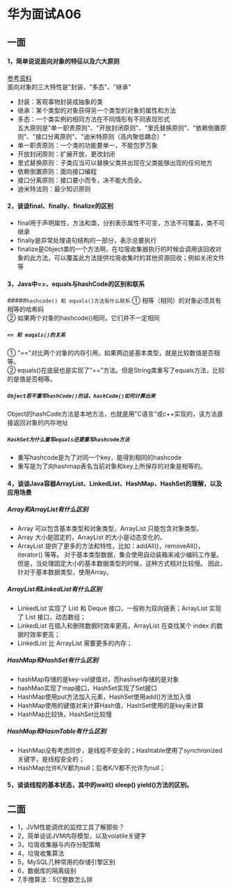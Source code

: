 # 华为面试A06
## 一面
#### 1，简单说说面向对象的特征以及六大原则
[参考资料](https://blog.csdn.net/u014590757/article/details/79815831)  
面向对象的三大特性是"封装、"多态"、"继承"  
- 封装：客观事物封装成抽象的类
- 继承：某个类型的对象获得另一个类型的对象的属性和方法
- 多态：一个类实例的相同方法在不同情形有不同表现形式   
五大原则是"单一职责原则"、"开放封闭原则"、"里氏替换原则"、"依赖倒置原则"、"接口分离原则"、"迪米特原则（高内聚低耦合）"
- 单一职责原则：一个类的功能要单一，不能包罗万象
- 开放封闭原则：扩展开放，更改封闭
- 里式替换原则：子类应当可以替换父类并出现在父类能够出现的任何地方
- 依赖倒置原则：面向接口编程
- 接口分离原则：接口要小而专，决不能大而全。
- 迪米特法则：最少知识原则
#### 2，谈谈final、finally、finalize的区别
- final用于声明属性，方法和类，分别表示属性不可变，方法不可覆盖，类不可继承
- finally是异常处理语句结构的一部分，表示总要执行
- finalize是Object类的一个方法啊，在垃圾收集器执行的时候会调用该回收对象的此方法，可以覆盖此方法提供垃圾收集时的其他资源回收；例如关闭文件等
#### 3，Java中==、equals与hashCode的区别和联系
#####`hashcode() 和 equals()方法有什么联系`
① 相等（相同）的对象必须具有相等的哈希码  
② 如果两个对象的hashcode()相同，它们并不一定相同
##### `== 和 euqals()的关系`
① "=="对比两个对象的内存引用。如果两边是基本类型，就是比较数值是否相等。    
② equals()在底层也是实现了"=="方法。但是String类重写了equals方法，比较的是值是否相等。
##### `Object若不重写hashCode()的话，hashCode()如何计算出来`
Object的hashCode方法是本地方法，也就是用"C语言"或c++实现的，该方法直接返回对象的内存地址
##### `HashSet为什么重写equals还要重写hashcode方法`
- 重写hashcode是为了对同一个key，能得到相同的hashcode
- 重写是为了向hashmap表名当前对象和key上所保存的对象是相等的。
#### 4，谈谈Java容器ArrayList、LinkedList、HashMap、HashSet的理解，以及应用场景
##### Array和ArrayList有什么区别
- Array 可以包含基本类型和对象类型，ArrayList 只能包含对象类型。
- Array 大小是固定的，ArrayList 的大小是动态变化的。
- ArrayList 提供了更多的方法和特性，比如：addAll()，removeAll()，iterator() 等等。 
对于基本类型数据，集合使用自动装箱来减少编码工作量。但是，当处理固定大小的基本数据类型的时候，这种方式相对比较慢。 因此，针对于基本数据类型，使用Array。
##### ArrayList和LinkedList有什么区别
- LinkedList 实现了 List 和 Deque 接口，一般称为双向链表；ArrayList 实现了 List 接口，动态数组；
- LinkedList 在插入和删除数据时效率更高，ArrayList 在查找某个 index 的数据时效率更高；
- LinkedList 比 ArrayList 需要更多的内存；
##### HashMap和HashSet有什么区别
- hashMap存储的是key-val键值对，而hashset存储的是对象
- hashMao实现了map接口，HashSet实现了Set接口
- HashMap使用put方法加入元素，HashSet使用add()方法加入值
- HashMap使用的键值对来计算Hash值，HashSet使用的是key来计算
- HashMap比较快，HashSet比较慢

##### HashMap和HasmTable有什么区别
- HashMap没有考虑同步，是线程不安全的；Hashtable使用了synchronized关键字，是线程安全的；
- HashMap允许K/V都为null；后者K/V都不允许为null；
#### 5，谈谈线程的基本状态，其中的wait() sleep()  yield()方法的区别。
## 二面
- 1，JVM性能调优的监控工具了解那些？
- 2，简单谈谈JVM内存模型，以及volatile关键字
- 3，垃圾收集器与内存分配策略
- 4，垃圾收集算法
- 5，MySQL几种常用的存储引擎区别
- 6，数据库的隔离级别
- 7,手撸算法：5亿整数怎么排
